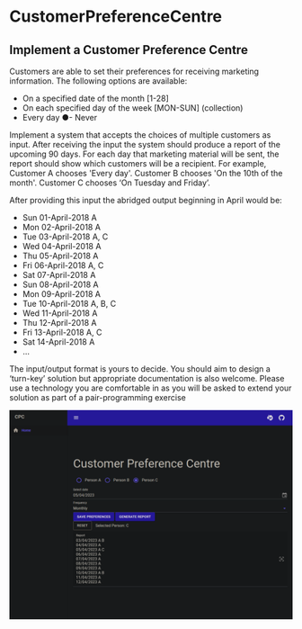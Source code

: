 # CustomerPreferenceCentre

## Implement a Customer Preference Centre
Customers are able to set their preferences for receiving marketing information. The
following options are available:
- On a specified date of the month [1-28]
- On each specified day of the week [MON-SUN] (collection)
- Every day
●- Never

Implement a system that accepts the choices of multiple customers as input. After receiving
the input the system should produce a report of the upcoming 90 days. For each day that
marketing material will be sent, the report should show which customers will be a recipient.
For example, Customer A chooses 'Every day'. Customer B chooses 'On the 10th of the
month'. Customer C chooses ‘On Tuesday and Friday’. 

After providing this input the
abridged output beginning in April would be:
- Sun 01-April-2018 A
- Mon 02-April-2018 A
- Tue 03-April-2018 A, C
- Wed 04-April-2018 A
- Thu 05-April-2018 A
- Fri 06-April-2018 A, C
- Sat 07-April-2018 A
- Sun 08-April-2018 A
- Mon 09-April-2018 A
- Tue 10-April-2018 A, B, C
- Wed 11-April-2018 A
- Thu 12-April-2018 A
- Fri 13-April-2018 A, C
- Sat 14-April-2018 A
- ...

The input/output format is yours to decide. You should aim to design a ‘turn-key’ solution but
appropriate documentation is also welcome. Please use a technology you are comfortable in
as you will be asked to extend your solution as part of a pair-programming exercise


<img src="images/image.png" width="1000"> </br> </br>

